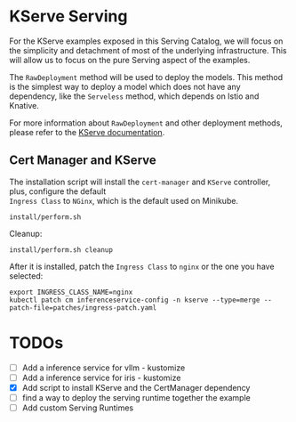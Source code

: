 # KServe Serving

For the KServe examples exposed in this Serving Catalog, we will focus on the simplicity and detachment of most of the
underlying infrastructure. This will allow us to focus on the pure Serving aspect of the examples.

The `RawDeployment` method will be used to deploy the models. This method is the simplest way to deploy a model which
does not have any dependency, like the `Serveless` method, which depends on Istio and Knative.

For more information about `RawDeployment` and other deployment methods, please refer to the [KServe documentation](https://kserve.github.io/website/latest/admin/kubernetes_deployment/).


## Cert Manager and KServe

The installation script will install the `cert-manager` and `KServe` controller, plus, configure the default\
`Ingress Class` to `NGinx`, which is the default used on Minikube.

```shell
install/perform.sh
```

Cleanup:
```shell
install/perform.sh cleanup
```

After it is installed, patch the `Ingress Class` to `nginx` or the one you have selected:
```shell
export INGRESS_CLASS_NAME=nginx
kubectl patch cm inferenceservice-config -n kserve --type=merge --patch-file=patches/ingress-patch.yaml
```


# TODOs

- [ ] Add a inference service for vllm - kustomize
- [ ] Add a inference service for iris - kustomize
- [X] Add script to install KServe and the CertManager dependency
- [ ] find a way to deploy the serving runtime together the example
- [ ] Add custom Serving Runtimes